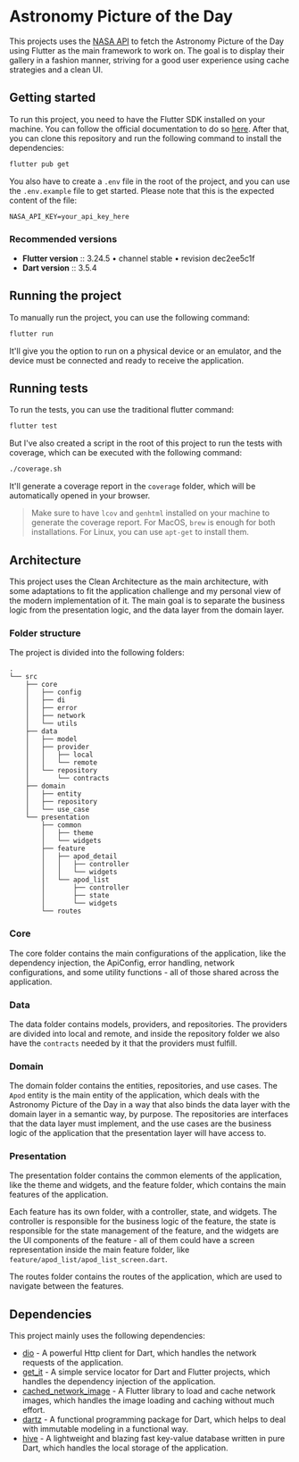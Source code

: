 # Astronomy Picture of the Day

This projects uses the [NASA API](https://api.nasa.gov/) to fetch the Astronomy Picture of the Day
using Flutter as the main framework to work on. The goal is to display their gallery in a fashion
manner, striving for a good user experience using cache strategies and a clean UI.

## Getting started

To run this project, you need to have the Flutter SDK installed on your machine. You can follow the
official documentation to do so [here](https://flutter.dev/docs/get-started/install).
After that, you can clone this repository and run the following command to install the dependencies:

```bash
flutter pub get
```

You also have to create a `.env` file in the root of the project, and you can use the `.env.example`
file to get started. Please note that this is the expected content of the file:

```env
NASA_API_KEY=your_api_key_here
```

### Recommended versions

- **Flutter version** :: 3.24.5 • channel stable • revision dec2ee5c1f
- **Dart version** :: 3.5.4

## Running the project

To manually run the project, you can use the following command:

```bash
flutter run
```

It'll give you the option to run on a physical device or an emulator, and the device must be
connected and ready to receive the application.

## Running tests

To run the tests, you can use the traditional flutter command:

```bash
flutter test
```

But I've also created a script in the root of this project to run the tests with coverage, which can
be executed with the following command:

```bash
./coverage.sh
```

It'll generate a coverage report in the `coverage` folder, which will be automatically opened in
your browser.

> Make sure to have `lcov` and `genhtml` installed on your machine to generate the coverage report.
> For MacOS, `brew` is enough for both installations.
> For Linux, you can use `apt-get` to install them.

## Architecture

This project uses the Clean Architecture as the main architecture, with some adaptations to fit the
application challenge and my personal view of the modern implementation of it. The main goal is to
separate the business logic from the presentation logic, and
the data layer from the domain layer.

### Folder structure

The project is divided into the following folders:

```
.
└── src
    ├── core
    │   ├── config
    │   ├── di
    │   ├── error
    │   ├── network
    │   └── utils
    ├── data
    │   ├── model
    │   ├── provider
    │   │   ├── local
    │   │   └── remote
    │   └── repository
    │       └── contracts
    ├── domain
    │   ├── entity
    │   ├── repository
    │   └── use_case
    └── presentation
        ├── common
        │   ├── theme
        │   └── widgets
        ├── feature
        │   ├── apod_detail
        │   │   ├── controller
        │   │   └── widgets
        │   └── apod_list
        │       ├── controller
        │       ├── state
        │       └── widgets
        └── routes
```

### Core

The core folder contains the main configurations of the application, like the dependency injection,
the ApiConfig, error handling, network configurations, and some utility functions - all of those
shared across the application.

### Data

The data folder contains models, providers, and repositories. The providers are divided into local
and remote, and inside the repository folder we also have the `contracts` needed by it that the
providers must fulfill.

### Domain

The domain folder contains the entities, repositories, and use cases. The `Apod` entity is the main
entity of the application, which deals with the Astronomy Picture of the Day in a way that also
binds the data layer with the domain layer in a semantic way, by purpose. The repositories are
interfaces that the data layer must implement, and the use cases are the business logic of the
application that the presentation layer will have access to.

### Presentation

The presentation folder contains the common elements of the application, like the theme and widgets,
and the feature folder, which contains the main features of the application.

Each feature has its own folder, with a controller, state, and widgets. The controller is
responsible for the business logic of the feature, the state is responsible for the state management
of the feature, and the widgets are the UI components of the feature - all of them could have a
screen representation inside the main feature folder,
like `feature/apod_list/apod_list_screen.dart`.

The routes folder contains the routes of the application, which are used to navigate between the
features.

## Dependencies

This project mainly uses the following dependencies:

- [dio](https://pub.dev/packages/dio) - A powerful Http client for Dart, which handles the network
  requests of the application.
- [get_it](https://pub.dev/packages/get_it) - A simple service locator for Dart and Flutter
  projects, which handles the dependency injection of the application.
- [cached_network_image](https://pub.dev/packages/cached_network_image) - A Flutter library to load
  and cache network images, which handles the image loading and caching without much effort.
- [dartz](https://pub.dev/packages/dartz) - A functional programming package for Dart, which helps
  to deal with immutable modeling in a functional way.
- [hive](https://pub.dev/packages/hive) - A lightweight and blazing fast key-value database written
  in pure Dart, which handles the local storage of the application.